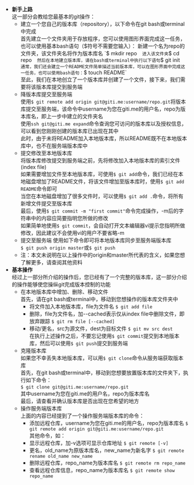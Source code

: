 ﻿-	__新手上路__  
	这一部分会教给您最基本的git操作：  
	*	建立一个您自己的版本库（repository），以下命令在git bash或terminal中完成  
		首先建立一个文件夹用于存放程序，您可以使用图形界面完成这一任务，也可以使用基本bash语句（$符号不需要您输入）：  
			新建一个名为repo的文件夹，该文件夹名将作为版本库名 `$ mkdir repo`  
			进入该文件夹 `$ cd repo`  
		然后在本地建立版本库，请在bash或terminal中执行以下语句 `$ git init`  
		通常，我们还会建立一个README文件简单描述当前版本库，可以在图形界面中完成这一任务，也可以使用bash语句： `$ touch README`  
		至此，我们在本地创立了一个版本库并创建了一个文件，接下来，我们需要将该版本库提交到服务端  
	*	降版本库提交至服务端  
		使用`$ git remote add origin git@giti.me:username/repo.git`将版本库提交至服务端，该命令中username为您在giti.me的用户名，repo为版本库名，即上一步中建立的文件夹名  
		使用`ssh git@giti.me expand`命令查询您可访问的版本库以及授权信息，可以看到您刚刚创建的版本库已出现在其中  
		此时，由于未将README加入本地版本库，所以README既不在本地版本库中，也不在服务端版本库中  
	*	提交修改至本地版本库  
		将版本库修改提交到服务端之前，先将修改加入本地版本库的索引文件(index file)  
		如果需要增加文件至本地版本库，可使用`$ git add`命令，我们已经在本地磁盘增加了README文件，将该文件增加至版本库时，使用`$ git add README`命令即可  
		当您在本地磁盘增加了很多文件时，可以使用`$ git add .`命令，将所有新增文件提交至版本库  
		最后，使用`$ git commit -m "first commit"`命令完成操作，-m后的字符串中的内容应简要指明您所做的修改  
		如果简单地使用`$ git commit`，会自动打开文本编辑器vi提示您指明所做修改，因此建议不会使用vi的用户不要省略-m  
	*	提交至服务端
		使用如下命令即可将本地版本库同步至服务端版本库  
		`$ git push origin master`或`$ git push`  
	*	注：本文未说明在以上操作中的origin和master所代表的含义，如果您想了解更多，请查阅其他资料  
-	__基本操作__  
	经过上一部分所介绍的操作后，您已经有了一个完整的版本库，这一部分介绍的操作能够使您操纵git完成版本控制的功能  
	*	在本地版本库中增加、删除、移动文件  
		首先，请在git bash或terminal中，移动到您想操作的版本库文件夹中  
		*	将文件加入本地版本库，file为文件名 `$ git add file`  
		*	删除，file为文件名，加--cached表示仅从index file中删除文件，即放弃跟踪 `$ git rm file [--cached]`  
		*	移动/更名，src为源文件，dest为目标文件 `$ git mv src dest`  
		在执行上述操作之后，不要忘记使用`$ git commit`提交到本地版本库，然后可以使用`$ git push`提交到服务端  
	*	克隆版本库  
		如果您不幸丢失本地版本库，可以用`$ git clone`命令从服务端获取版本库  
		首先，在git bash或terminal中，移动到您想要放置版本库的文件夹下，执行如下命令：  
		`$ git clone git@giti.me:username/repo.git`  
		其中username为您在giti.me的用户名，repo为版本库名  
		最后，请查看并确认版本库是否出现在您希望的地方  
	*	操作服务端版本库  
		上面的内容已经提到了一个操作服务端版本库的命令：  
		*	添加远程仓库，username为您在giti.me的用户名，repo为版本库名 `$ git remote add origin git@giti.me:username/repo.git`  
		其他命令，如：  
		*	显示远程仓库，加-v选项可显示仓库地址 `$ git remote [-v]`  
		*	更名，old_name为原版本库名，new_name为新名字 `$ git remote rename old_name new_name`  
		*	删除远程仓库，repo_name为版本库名 `$ git remote rm repo_name`  
		*	查看远程仓库信息，repo_name为版本库名 `$ git remote show repo_name`  
